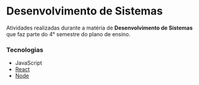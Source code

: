 # Desenvolvimento de Sistemas

Atividades realizadas durante a matéria de **Desenvolvimento de Sistemas** que faz parte do 4° semestre do plano de ensino.

### Tecnologias
-   JavaScript
-   [React](https://react.dev/)
-   [Node](https://nodejs.org/)
